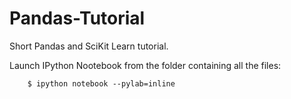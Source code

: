 Pandas-Tutorial
===============
Short Pandas and SciKit Learn tutorial.

Launch IPython Nootebook from the folder containing all the files:

        $ ipython notebook --pylab=inline
